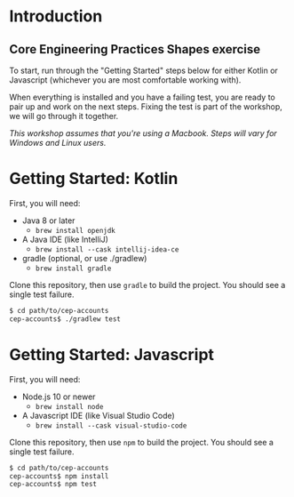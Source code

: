 # Introduction

## Core Engineering Practices Shapes exercise

To start, run through the "Getting Started" steps below for either Kotlin or Javascript (whichever you are most comfortable working with).

When everything is installed and you have a failing test, you are ready to pair up and work on the next steps. Fixing the test is part of the workshop, we will go through it together.

_This workshop assumes that you're using a Macbook. Steps will vary for Windows and Linux users._

# Getting Started: Kotlin

First, you will need:

- Java 8 or later
  - `brew install openjdk`
- A Java IDE (like IntelliJ)
  - `brew install --cask intellij-idea-ce`
- gradle (optional, or use ./gradlew)
  - `brew install gradle`

Clone this repository, then use `gradle` to build the project. You should see a single test failure.

```sh
$ cd path/to/cep-accounts
cep-accounts$ ./gradlew test
```

# Getting Started: Javascript

First, you will need:

- Node.js 10 or newer
  - `brew install node`
- A Javascript IDE (like Visual Studio Code)
  - `brew install --cask visual-studio-code`

Clone this repository, then use `npm` to build the project. You should see a single test failure.

```sh
$ cd path/to/cep-accounts
cep-accounts$ npm install
cep-accounts$ npm test
```
